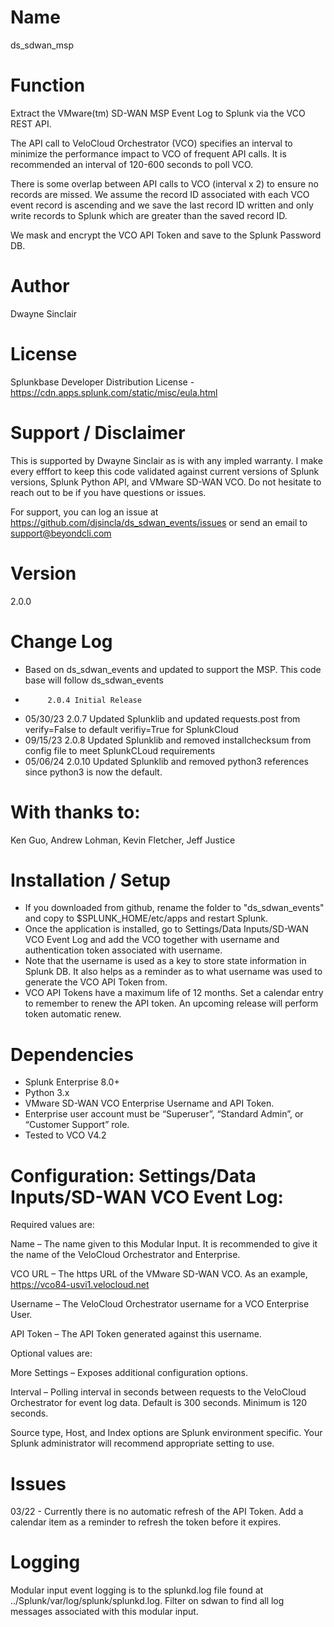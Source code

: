 # Name
ds_sdwan_msp

# Function

Extract the VMware(tm) SD-WAN MSP Event Log to Splunk via the VCO REST API. 

The API call to VeloCloud Orchestrator (VCO) specifies an interval to minimize the performance impact to VCO of frequent API calls. It is recommended an interval of 120-600 seconds to poll VCO.

There is some overlap between API calls to VCO (interval x 2) to ensure no records are missed. We assume the record ID associated with each VCO event record is ascending and we save the last record ID written and only write records to Splunk which are greater than the saved record ID.

We mask and encrypt the VCO API Token and save to the Splunk Password DB.

# Author
Dwayne Sinclair

# License
Splunkbase Developer Distribution License - https://cdn.apps.splunk.com/static/misc/eula.html

# Support / Disclaimer
This is supported by Dwayne Sinclair as is with any impled warranty. I make every efffort to keep this code validated against current versions of Splunk versions, Splunk Python API, and VMware SD-WAN VCO. Do not hesitate to reach out to be if you have questions or issues.

For support, you can log an issue at https://github.com/djsincla/ds_sdwan_events/issues or send an email to support@beyondcli.com

# Version
2.0.0

# Change Log
- Based on ds_sdwan_events and updated to support the MSP. This code base will follow ds_sdwan_events
-          2.0.4 Initial Release
- 05/30/23 2.0.7 Updated Splunklib and updated requests.post from verify=False to default verifiy=True for SplunkCloud
- 09/15/23 2.0.8 Updated Splunklib and removed installchecksum from config file to meet SplunkCLoud requirements
- 05/06/24 2.0.10 Updated Splunklib and removed python3 references since python3 is now the default.

# With thanks to:
Ken Guo, Andrew Lohman, Kevin Fletcher, Jeff Justice

# Installation / Setup
- If you downloaded from github, rename the folder to "ds_sdwan_events" and copy to $SPLUNK_HOME/etc/apps and restart Splunk.
- Once the application is installed, go to Settings/Data Inputs/SD-WAN VCO Event Log and add the VCO together with username and authentication token associated with username. 
- Note that the username is used as a key to store state information in Splunk DB. It also helps as a reminder as to what username was used to generate the VCO API Token from.
- VCO API Tokens have a maximum life of 12 months. Set a calendar entry to remember to renew the API token. An upcoming release will perform token automatic renew.  

# Dependencies
-	Splunk Enterprise 8.0+
-	Python 3.x
-	VMware SD-WAN VCO Enterprise Username and API Token.
-	Enterprise user account must be “Superuser”, “Standard Admin”, or “Customer Support” role.
-   Tested to VCO V4.2

# Configuration: Settings/Data Inputs/SD-WAN VCO Event Log:

Required values are:

Name – The name given to this Modular Input. It is recommended to give it the name of the VeloCloud Orchestrator and Enterprise.

VCO URL – The https URL of the VMware SD-WAN VCO. As an example, https://vco84-usvi1.velocloud.net

Username – The VeloCloud Orchestrator username for a VCO Enterprise User.

API Token – The API Token generated against this username.

Optional values are:

More Settings – Exposes additional configuration options. 

Interval – Polling interval in seconds between requests to the VeloCloud Orchestrator for event log data. Default is 300 seconds. Minimum is 120 seconds.

Source type, Host, and Index options are Splunk environment specific. Your Splunk administrator will recommend appropriate setting to use. 

# Issues
03/22 - Currently there is no automatic refresh of the API Token. Add a calendar item as a reminder to refresh the token before it expires.

# Logging
Modular input event logging is to the splunkd.log file found at ../Splunk/var/log/splunk/splunkd.log. Filter on sdwan to find all log messages associated with this modular input.
